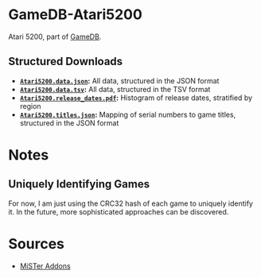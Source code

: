 # GameDB-Atari5200
Atari 5200, part of [GameDB](https://github.com/niemasd/GameDB).

## Structured Downloads
* **[`Atari5200.data.json`](https://github.com/niemasd/GameDB-Atari5200/releases/latest/download/Atari5200.data.json):** All data, structured in the JSON format
* **[`Atari5200.data.tsv`](https://github.com/niemasd/GameDB-Atari5200/releases/latest/download/Atari5200.data.tsv):** All data, structured in the TSV format
* **[`Atari5200.release_dates.pdf`](https://github.com/niemasd/GameDB-Atari5200/releases/latest/download/Atari5200.release_dates.pdf):** Histogram of release dates, stratified by region
* **[`Atari5200.titles.json`](https://github.com/niemasd/GameDB-Atari5200/releases/latest/download/Atari5200.titles.json):** Mapping of serial numbers to game titles, structured in the JSON format

# Notes

## Uniquely Identifying Games

For now, I am just using the CRC32 hash of each game to uniquely identify it. In the future, more sophisticated approaches can be discovered.

# Sources

* [MiSTer Addons](https://misteraddons.com/)
